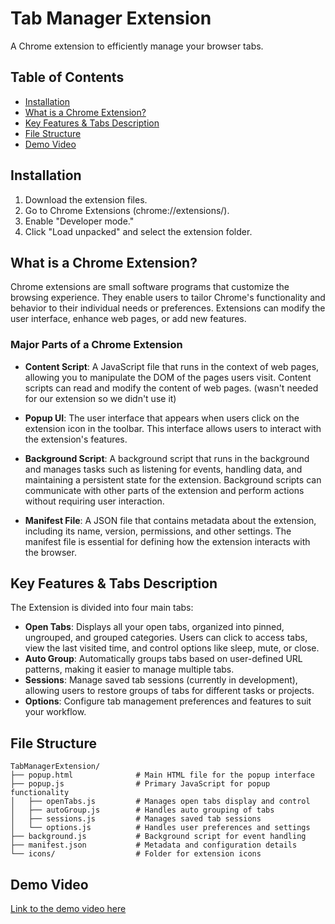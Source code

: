 # Tab Manager Extension
A Chrome extension to efficiently manage your browser tabs.

## Table of Contents
- [Installation](#installation)
- [What is a Chrome Extension?](#what-is-a-chrome-extension)
- [Key Features & Tabs Description](#key-features--tabs-description)
- [File Structure](#file-structure)
- [Demo Video](#demo-video)

## Installation
1. Download the extension files.
2. Go to Chrome Extensions (chrome://extensions/).
3. Enable "Developer mode."
4. Click "Load unpacked" and select the extension folder.

## What is a Chrome Extension?
Chrome extensions are small software programs that customize the browsing experience. They enable users to tailor Chrome's functionality and behavior to their individual needs or preferences. Extensions can modify the user interface, enhance web pages, or add new features.

### Major Parts of a Chrome Extension
- **Content Script**: A JavaScript file that runs in the context of web pages, allowing you to manipulate the DOM of the pages users visit. Content scripts can read and modify the content of web pages. (wasn't needed for our extension so we didn't use it)

- **Popup UI**: The user interface that appears when users click on the extension icon in the toolbar. This interface allows users to interact with the extension's features.

- **Background Script**: A background script that runs in the background and manages tasks such as listening for events, handling data, and maintaining a persistent state for the extension. Background scripts can communicate with other parts of the extension and perform actions without requiring user interaction.

- **Manifest File**: A JSON file that contains metadata about the extension, including its name, version, permissions, and other settings. The manifest file is essential for defining how the extension interacts with the browser.

## Key Features & Tabs Description
The Extension is divided into four main tabs:
- **Open Tabs**: Displays all your open tabs, organized into pinned, ungrouped, and grouped categories. Users can click to access tabs, view the last visited time, and control options like sleep, mute, or close.
- **Auto Group**: Automatically groups tabs based on user-defined URL patterns, making it easier to manage multiple tabs.
- **Sessions**: Manage saved tab sessions (currently in development), allowing users to restore groups of tabs for different tasks or projects.
- **Options**: Configure tab management preferences and features to suit your workflow.

## File Structure
```
TabManagerExtension/
├── popup.html              # Main HTML file for the popup interface
├── popup.js                # Primary JavaScript for popup functionality
│   ├── openTabs.js         # Manages open tabs display and control
│   ├── autoGroup.js        # Handles auto grouping of tabs
│   ├── sessions.js         # Manages saved tab sessions
│   └── options.js          # Handles user preferences and settings
├── background.js           # Background script for event handling
├── manifest.json           # Metadata and configuration details
└── icons/                  # Folder for extension icons
```

## Demo Video
[Link to the demo video here](https://drive.google.com/file/d/1bEkgMOSpTxdjp2_MOajCE4XS1l_BZrmO/view?usp=drive_link)
